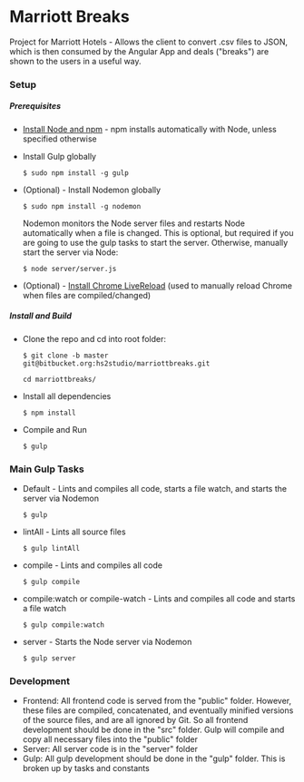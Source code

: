 # Marriott Breaks

Project for Marriott Hotels - Allows the client to convert .csv files to JSON, which is then consumed by the Angular App and deals ("breaks") are shown to the users in a useful way.

### Setup
##### Prerequisites
- [Install Node and npm](https://nodejs.org) - npm installs automatically with Node, unless specified otherwise
- Install Gulp globally

    ```
    $ sudo npm install -g gulp
    ```
    
- (Optional) - Install Nodemon globally
    
    ```
    $ sudo npm install -g nodemon
    ```
    
    Nodemon monitors the Node server files and restarts Node automatically when a file is changed. This is optional, but required if you are going to use the gulp tasks to start the server. Otherwise, manually start the server via Node:
    
    ```
    $ node server/server.js
    ```
    
- (Optional) - [Install Chrome LiveReload](https://chrome.google.com/webstore/detail/livereload/jnihajbhpnppcggbcgedagnkighmdlei?hl=en) (used to manually reload Chrome when files are compiled/changed)

##### Install and Build
- Clone the repo and cd into root folder:

    ```
    $ git clone -b master git@bitbucket.org:hs2studio/marriottbreaks.git
    ```

    ```
    cd marriottbreaks/
    ```

- Install all dependencies
    
    ```
    $ npm install
    ```
    
- Compile and Run
    
    ```
    $ gulp
    ```
    
### Main Gulp Tasks
- Default - Lints and compiles all code, starts a file watch, and starts the server via Nodemon
    
    ```
    $ gulp
    ```
    
- lintAll - Lints all source files
    
    ```
    $ gulp lintAll
    ```
    
- compile - Lints and compiles all code
    
    ```
    $ gulp compile
    ```
    
- compile:watch or compile-watch - Lints and compiles all code and starts a file watch
    
    ```
    $ gulp compile:watch
    ```
    
- server - Starts the Node server via Nodemon
    
    ```
    $ gulp server
    ```
    
### Development
- Frontend: All frontend code is served from the "public" folder. However, these files are compiled, concatenated, and eventually minified versions of the source files, and are all ignored by Git. So all frontend development should be done in the "src" folder. Gulp will compile and copy all necessary files into the "public" folder
- Server: All server code is in the "server" folder
- Gulp: All gulp development should be done in the "gulp" folder. This is broken up by tasks and constants